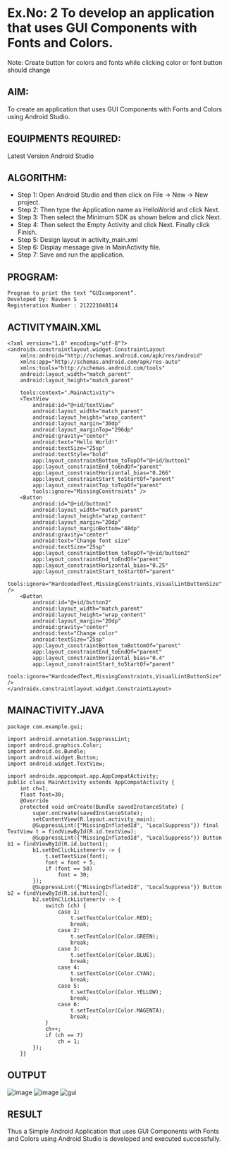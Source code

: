 # Ex.No: 2 To develop an application that uses GUI Components with Fonts and Colors. 

Note: Create button for colors and fonts while clicking color or font button should change 

## AIM:
To create an application that uses GUI Components with Fonts and Colors using Android Studio.

## EQUIPMENTS REQUIRED:
Latest Version Android Studio

## ALGORITHM:
- Step 1: Open Android Studio and then click on File -> New -> New project.
- Step 2: Then type the Application name as HelloWorld and click Next.
- Step 3: Then select the Minimum SDK as shown below and click Next.
- Step 4: Then select the Empty Activity and click Next. Finally click Finish.
- Step 5: Design layout in activity_main.xml
- Step 6: Display message give in MainActivity file.
- Step 7: Save and run the application.

## PROGRAM:
```
Program to print the text “GUIcomponent”.
Developed by: Naveen S
Registeration Number : 212221040114
```
## ACTIVITYMAIN.XML
```
<?xml version="1.0" encoding="utf-8"?>
<androidx.constraintlayout.widget.ConstraintLayout
    xmlns:android="http://schemas.android.com/apk/res/android"
    xmlns:app="http://schemas.android.com/apk/res-auto"
    xmlns:tools="http://schemas.android.com/tools"
    android:layout_width="match_parent"
    android:layout_height="match_parent"

    tools:context=".MainActivity">
    <TextView
        android:id="@+id/textView"
        android:layout_width="match_parent"
        android:layout_height="wrap_content"
        android:layout_margin="30dp"
        android:layout_marginTop="296dp"
        android:gravity="center"
        android:text="Hello World!"
        android:textSize="25sp"
        android:textStyle="bold"
        app:layout_constraintBottom_toTopOf="@+id/button1"
        app:layout_constraintEnd_toEndOf="parent"
        app:layout_constraintHorizontal_bias="0.266"
        app:layout_constraintStart_toStartOf="parent"
        app:layout_constraintTop_toTopOf="parent"
        tools:ignore="MissingConstraints" />
    <Button
        android:id="@+id/button1"
        android:layout_width="match_parent"
        android:layout_height="wrap_content"
        android:layout_margin="20dp"
        android:layout_marginBottom="48dp"
        android:gravity="center"
        android:text="Change font size"
        android:textSize="25sp"
        app:layout_constraintBottom_toTopOf="@+id/button2"
        app:layout_constraintEnd_toEndOf="parent"
        app:layout_constraintHorizontal_bias="0.25"
        app:layout_constraintStart_toStartOf="parent"
        tools:ignore="HardcodedText,MissingConstraints,VisualLintButtonSize" />
    <Button
        android:id="@+id/button2"
        android:layout_width="match_parent"
        android:layout_height="wrap_content"
        android:layout_margin="20dp"
        android:gravity="center"
        android:text="Change color"
        android:textSize="25sp"
        app:layout_constraintBottom_toBottomOf="parent"
        app:layout_constraintEnd_toEndOf="parent"
        app:layout_constraintHorizontal_bias="0.4"
        app:layout_constraintStart_toStartOf="parent"
        tools:ignore="HardcodedText,MissingConstraints,VisualLintButtonSize" />
</androidx.constraintlayout.widget.ConstraintLayout>

```
## MAINACTIVITY.JAVA
```
package com.example.gui;

import android.annotation.SuppressLint;
import android.graphics.Color;
import android.os.Bundle;
import android.widget.Button;
import android.widget.TextView;

import androidx.appcompat.app.AppCompatActivity;
public class MainActivity extends AppCompatActivity {
    int ch=1;
    float font=30;
    @Override
    protected void onCreate(Bundle savedInstanceState) {
        super.onCreate(savedInstanceState);
        setContentView(R.layout.activity_main);
        @SuppressLint({"MissingInflatedId", "LocalSuppress"}) final TextView t = findViewById(R.id.textView);
        @SuppressLint({"MissingInflatedId", "LocalSuppress"}) Button b1 = findViewById(R.id.button1);
        b1.setOnClickListener(v -> {
            t.setTextSize(font);
            font = font + 5;
            if (font == 50)
                font = 30;
        });
        @SuppressLint({"MissingInflatedId", "LocalSuppress"}) Button b2 = findViewById(R.id.button2);
        b2.setOnClickListener(v -> {
            switch (ch) {
                case 1:
                    t.setTextColor(Color.RED);
                    break;
                case 2:
                    t.setTextColor(Color.GREEN);
                    break;
                case 3:
                    t.setTextColor(Color.BLUE);
                    break;
                case 4:
                    t.setTextColor(Color.CYAN);
                    break;
                case 5:
                    t.setTextColor(Color.YELLOW);
                    break;
                case 6:
                    t.setTextColor(Color.MAGENTA);
                    break;
            }
            ch++;
            if (ch == 7)
                ch = 1;
        });
    }}
```
## OUTPUT

![image](https://github.com/Naveen-154/Mobile-Application-Development/assets/114643271/c625d9a1-089d-41e1-b9f4-936b06161b9e)
![image](https://github.com/Naveen-154/Mobile-Application-Development/assets/114643271/a0fba3b1-c2bc-415d-a903-3c7f737f7d7d)
![gui](https://github.com/Naveen-154/Mobile-Application-Development/assets/114643271/7716b288-eb1e-4e58-915a-b2622deed843)



## RESULT
Thus a Simple Android Application that uses GUI Components with Fonts and Colors using Android Studio is developed and executed successfully.


